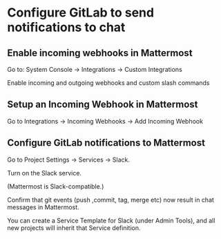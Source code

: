 # Configure GitLab to send notifications to chat

## Enable incoming webhooks in Mattermost
 
Go to: System Console -> Integrations -> Custom Integrations
 
Enable incoming and outgoing webhooks and custom slash commands

## Setup an Incoming Webhook in Mattermost

Go to Integrations -> Incoming Webhooks -> Add Incoming Webhook


## Configure GitLab notifications to Mattermost

Go to Project Settings -> Services -> Slack.

Turn on the Slack service.

(Mattermost is Slack-compatible.)

Confirm that git events (push ,commit, tag, merge etc) now result in chat
messages in Mattermost.


You can  create a Service Template for Slack (under Admin Tools),
and all new projects will inherit that Service definition.
